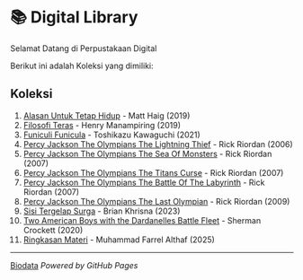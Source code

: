 # 📚 Digital Library

Selamat Datang di Perpustakaan Digital

Berikut ini adalah Koleksi yang dimiliki:

## Koleksi
1. [Alasan Untuk Tetap Hidup](ebook/Alasan-Untuk-Tetap-Hidup.pdf) - Matt Haig (2019)
2. [Filosofi Teras](ebook/Filosofi-Teras.pdf) - Henry Manampiring (2019)
3. [Funiculi Funicula](ebook/Funiculi-Funicula.pdf) - Toshikazu Kawaguchi (2021)
4. [Percy Jackson The Olympians The Lightning Thief](ebook/Percy-Jackson-the-Olympians-The-Lightning-Thief.pdf) - Rick Riordan (2006)
5. [Percy Jackson The Olympians The Sea Of Monsters](ebook/Percy-Jackson-the-Olympians-The-Sea-of-Monsters.pdf) - Rick Riordan (2007)
6. [Percy Jackson The Olympians The Titans Curse](ebook/Percy-Jackson-the-Olympians-The-Titans-Curse.pdf) - Rick Riordan (2007)
7. [Percy Jackson The Olympians The Battle Of The Labyrinth](ebook/Percy-Jackson-the-Olympians-The-Battle-of-the-Labyrinth.pdf) - Rick Riordan (2007)
8. [Percy Jackson The Olympians The Last Olympian](ebook/Percy-Jackson-the-Olympians-The-Last-Olympian.pdf) - Rick Riordan (2009)
9. [Sisi Tergelap Surga](ebook/Sisi-Tergelap-Surga.pdf) - Brian Khrisna (2023)
10. [Two American Boys with the Dardanelles Battle Fleet](ebook/Two-American-Boys-with-the-Dardanelles-Battle-Fleet.pdf) - Sherman Crockett (2020)
11. [Ringkasan Materi](ebook/Ringkasan-Materi-Muhammad-Farrel-Althaf.pdf) - Muhammad Farrel Althaf (2025)

---

[Biodata](halaman1.html)
*Powered by GitHub Pages*
